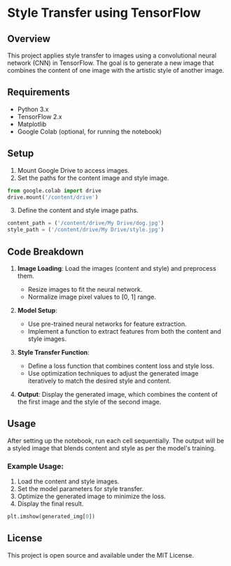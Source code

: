 
# Style Transfer using TensorFlow

## Overview
This project applies style transfer to images using a convolutional neural network (CNN) in TensorFlow. The goal is to generate a new image that combines the content of one image with the artistic style of another image.

## Requirements
- Python 3.x
- TensorFlow 2.x
- Matplotlib
- Google Colab (optional, for running the notebook)

## Setup
1. Mount Google Drive to access images.
2. Set the paths for the content image and style image.

```python
from google.colab import drive
drive.mount('/content/drive')
```

3. Define the content and style image paths.

```python
content_path = ('/content/drive/My Drive/dog.jpg')
style_path = ('/content/drive/My Drive/style.jpg')
```

## Code Breakdown
1. **Image Loading**: Load the images (content and style) and preprocess them.
    - Resize images to fit the neural network.
    - Normalize image pixel values to [0, 1] range.

2. **Model Setup**: 
    - Use pre-trained neural networks for feature extraction.
    - Implement a function to extract features from both the content and style images.

3. **Style Transfer Function**: 
    - Define a loss function that combines content loss and style loss.
    - Use optimization techniques to adjust the generated image iteratively to match the desired style and content.

4. **Output**: Display the generated image, which combines the content of the first image and the style of the second image.

## Usage
After setting up the notebook, run each cell sequentially. The output will be a styled image that blends content and style as per the model's training.

### Example Usage:
1. Load the content and style images.
2. Set the model parameters for style transfer.
3. Optimize the generated image to minimize the loss.
4. Display the final result.

```python
plt.imshow(generated_img[0])
```

## License
This project is open source and available under the MIT License.
